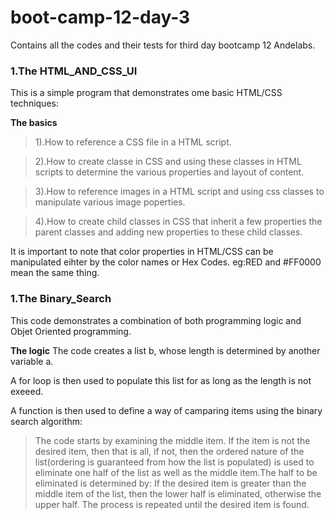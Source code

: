 # boot-camp-12-day-3
Contains all the codes and their tests for third day bootcamp 12 Andelabs.

### 1.The HTML_AND_CSS_UI
This is a simple program that demonstrates ome basic HTML/CSS techniques:

**The basics**
> 1).How to reference a CSS file in a HTML script.

>2).How to create classe in CSS and using these classes in HTML scripts to determine the various properties and layout of content.

>3).How to reference images in a HTML script and using css classes to manipulate various image poperties.

>4).How to create child classes in CSS that inherit a few properties the parent classes and adding new properties to these child classes.

It is important to note that color properties in HTML/CSS can be manipulated eihter by the color names or Hex Codes. eg:RED and #FF0000 mean the same thing.

### 1.The Binary_Search
This code demonstrates a combination of both programming logic and Objet Oriented programming.

**The logic**
The code creates a list b, whose length is determined by another variable a.

A for loop is then used to populate this list for as long as the length is not exeeed.

A function is then used to define a way of camparing items using the binary search algorithm:

>The code starts by examining the middle item. If the item is not the desired item, then that is all, if not, then the ordered nature of the list(ordering is guaranteed from how the list is populated) is used to eliminate one half of the list as well as the middle item.The half to be eliminated is determined by: If the desired item is greater than the middle item of the list, then the lower half is eliminated, otherwise the upper half.
The process is repeated until the desired item is found.

 

